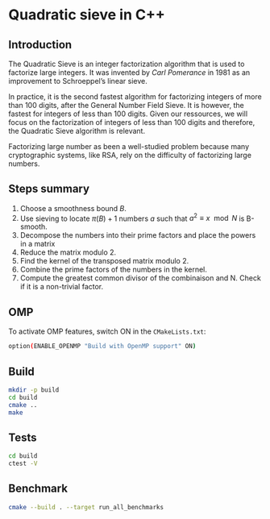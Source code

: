 # Quadratic sieve in C++

## Introduction
The Quadratic Sieve is an integer factorization algorithm that is used to factorize large integers. It was invented by *Carl Pomerance* in 1981 as an improvement to Schroeppel’s linear sieve. 

In practice, it is the second fastest algorithm for factorizing integers of more than 100 digits, after the General Number Field Sieve. It is however, the fastest for integers of less than 100 digits. Given our ressources, we will focus on the factorization of integers of less than 100 digits and therefore, the Quadratic Sieve algorithm is relevant.

Factorizing large number as been a well-studied problem because many cryptographic systems, like RSA, rely on the difficulty of factorizing large numbers. 




## Steps summary

1. Choose a smoothness bound $B$.
2. Use sieving to locate $π(B)+1$ numbers $a$ such that $a^2≡ x \mod N$ is B-smooth.
3. Decompose the numbers into their prime factors and place the powers in a matrix
4. Reduce the matrix modulo 2.
5. Find the kernel of the transposed matrix modulo 2.
6. Combine the prime factors of the numbers in the kernel.
7. Compute the greatest common divisor of the combinaison and N. Check if it is a non-trivial factor.


## OMP
To activate OMP features, switch ON in the `CMakeLists.txt`:
```bash
option(ENABLE_OPENMP "Build with OpenMP support" ON)
```

## Build

```bash
mkdir -p build
cd build
cmake ..
make
```

## Tests

```bash
cd build
ctest -V
```

## Benchmark
```bash
cmake --build . --target run_all_benchmarks
```